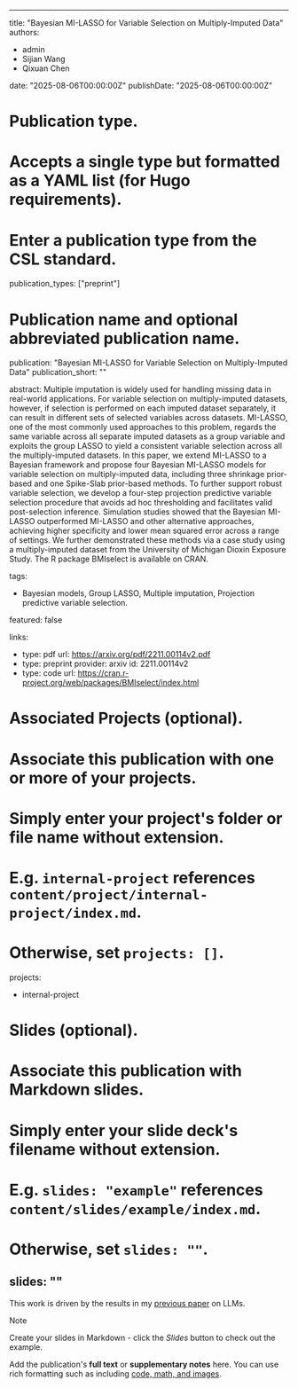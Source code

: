 
---
title: "Bayesian MI-LASSO for Variable Selection on Multiply-Imputed Data"
authors:
- admin
- Sijian Wang
- Qixuan Chen
  
date: "2025-08-06T00:00:00Z"
publishDate: "2025-08-06T00:00:00Z"

# Publication type.
# Accepts a single type but formatted as a YAML list (for Hugo requirements).
# Enter a publication type from the CSL standard.
publication_types: ["preprint"]

# Publication name and optional abbreviated publication name.
publication: "Bayesian MI-LASSO for Variable Selection on Multiply-Imputed Data"
publication_short: ""

abstract: Multiple imputation is widely used for handling missing data in real-world applications. For variable selection on multiply-imputed datasets, however, if selection is performed on each imputed dataset separately, it can result in different sets of selected variables across datasets. MI-LASSO, one of the most commonly used approaches to this problem, regards the same variable across all separate imputed datasets as a group variable and exploits the group LASSO to yield a consistent variable selection across all the multiply-imputed datasets. In this paper, we extend MI-LASSO to a Bayesian framework and propose four Bayesian MI-LASSO models for variable selection on multiply-imputed data, including three shrinkage prior-based and one Spike-Slab prior-based methods. To further support robust variable selection, we develop a four-step projection predictive variable selection procedure that avoids ad hoc thresholding and facilitates valid post-selection inference. Simulation studies showed that the Bayesian MI-LASSO outperformed MI-LASSO and other alternative approaches, achieving higher specificity and lower mean squared error across a range of settings. We further demonstrated these methods via a case study using a multiply-imputed dataset from the University of Michigan Dioxin Exposure Study. The R package BMIselect is available on CRAN.


tags:
- Bayesian models, Group LASSO, Multiple imputation, Projection predictive variable selection.

featured: false
    
links:
- type: pdf
  url: https://arxiv.org/pdf/2211.00114v2.pdf
- type: preprint
  provider: arxiv
  id: 2211.00114v2
- type: code
  url: https://cran.r-project.org/web/packages/BMIselect/index.html


# Associated Projects (optional).
#   Associate this publication with one or more of your projects.
#   Simply enter your project's folder or file name without extension.
#   E.g. `internal-project` references `content/project/internal-project/index.md`.
#   Otherwise, set `projects: []`.
projects:
- internal-project

# Slides (optional).
#   Associate this publication with Markdown slides.
#   Simply enter your slide deck's filename without extension.
#   E.g. `slides: "example"` references `content/slides/example/index.md`.
#   Otherwise, set `slides: ""`.
slides: ""
---

This work is driven by the results in my [previous paper](/publications/conference-paper/) on LLMs.

> [!NOTE]
> Create your slides in Markdown - click the *Slides* button to check out the example.

Add the publication's **full text** or **supplementary notes** here. You can use rich formatting such as including [code, math, and images](https://docs.hugoblox.com/content/writing-markdown-latex/).
